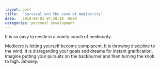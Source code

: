 ```yaml
---
layout: post
title:  "Survival and the case of mediocrity"
date:   2019-09-01 04:59:18 -0500
categories: personal development
---
```

It is so easy to nestle in a comfy couch of mediocrity.

Mediocre is letting yourself become complacent. It is throwing discipline to the wind. It is disregarding your goals and dreams for instant gratification. Imagine putting your pursuits on the backburner and then turning the knob to high. *Smokey.*

